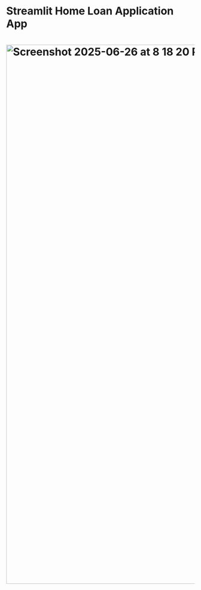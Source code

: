 # Streamlit Home Loan Application App
# <img width="1437" alt="Screenshot 2025-06-26 at 8 18 20 PM" src="https://github.com/user-attachments/assets/b0b8bab1-3dab-42b0-a9bb-a76c5f6a6069" />
